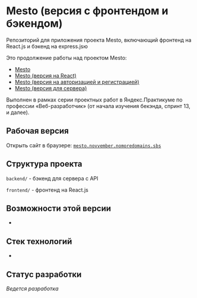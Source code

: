 # Mesto (версия с фронтендом и бэкендом)

Репозиторий для приложения проекта Mesto, включающий фронтенд на React.js и бэкенд на express.jsю

Это продолжение работы над проектом Mesto:

- [Mesto](https://github.com/novvember/mesto)
- [Mesto (версия на React)](https://github.com/novvember/mesto-react)
- [Mesto (версия на авторизацией и регистрацией)](https://github.com/novvember/react-mesto-auth)
- [Mesto (версия для сервера)](https://github.com/novvember/express-mesto-gha)

Выполнен в рамках серии проектных работ в Яндекс.Практикуме по профессии «Веб-разработчик» (от начала изучения бекэнда, спринт 13, и далее).

## Рабочая версия
Открыть сайт в браузере: [`mesto.novvember.nomoredomains.sbs`](http://mesto.novvember.nomoredomains.sbs)

## Структура проекта
`backend/` - бэкенд для сервера с API

`frontend/` - фронтенд на React.js

## Возможности этой версии
-

## Стек технологий
-

## Статус разработки
*Ведется разработка*
